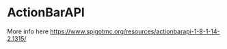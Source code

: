 ActionBarAPI
============

More info here https://www.spigotmc.org/resources/actionbarapi-1-8-1-14-2.1315/
